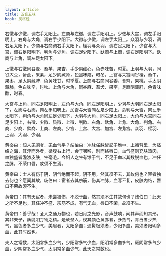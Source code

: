 ```yaml
---
layout: article
title: 五音五味
book: 灵枢经
---
```


右徵与少徵，调右手太阳上。左商与左徵，调左手阳明上。少徵与大宫，调左手阳明上。右角与大角，调右手少阳下。大徵与少徵，调左手太阳上。众羽与少羽，调右足太阳下。少商与右商调右手太阳下。桎羽与众羽，调右足太阳下。少宫与大宫，调右足阳明下。判角与少角，调右足少阳下。釱商与上商，调右足阳明下。釱商与上角，调左足太阳下。

上徵与右徵同谷麦、畜羊、果杏，手少阴藏心，色赤味苦，时夏。上羽与大羽，同谷大豆，畜彘，果栗，足少阴藏肾，色黑味咸，时冬。上宫与大宫同谷稷，畜牛，果枣，足太阴藏脾，色黄味甘，时季夏。上商与右商同谷黍，畜鸡，果桃，手太阴藏肺，色白味辛，时秋。上角与大角，同谷麻、畜犬、果李，足厥阴藏肝，色青味酸，时春。

大宫与上角，同右足阳明上，左角与大角，同左足阳明上，少羽与大羽同右足太阳下，左商与右商，同左手阳明上，加宫与大宫同左足少阳上，质判与大宫，同左手太阳下，判角与大角同左足少阳下，大羽与大角，同右足太阳上，大角与大宫同右足少阳上，右徵、少徵、质徵、上徵、判徵、右角、釱角、上角、大角、判角。右商、少商、釱商、上商、左商。少宫、上宫、大宫、加宫、左角宫。众羽、桎羽、上羽、大羽、少羽。

黄帝曰：妇人无须者，无血气乎？歧伯曰：冲脉任脉皆起于胞中，上循背里，为经络之海，其浮而外者，循腹右上行，会于咽喉，别而络唇口，血气盛则充肤热肉，血独盛者澹渗皮肤，生毫毛。今妇人之生有馀于气，不足于血以其数脱血也，冲任之脉，不荣口唇，故须不生焉。

黄帝曰：士人有伤于阴，阴气绝而不起，阴不用，然其须不去，其故何也？宦者独去何也？愿闻其故。歧伯曰：宦者去其宗筋，伤其冲脉，血写不复，皮肤内结，唇口不荣故须不生。

黄帝曰：其有天宦者，未尝被伤，不脱于血，然其须不生其故何也？歧伯曰：此天之所不足也，其任冲不盛、宗筋不成，有气无血，唇口不荣，故须不生。

黄帝曰：善乎哉！圣人之通万物也，若日月之光影，音声鼓响，闻其声而知其形，其非夫子，孰能明万物之精。是故圣人，视其颜色黄赤者，多热气，青白者少热气，黑色者多血少气，美眉者，太阳多血；通髯极须者，少阳多血，美须者阳明多血，此其时然也。

夫人之常数，太阳常多血少气，少阳常多气少血，阳明常多血多气，厥阴常多气少血，少阴常多血少气，太阴常多血少气，此天之常数也。

